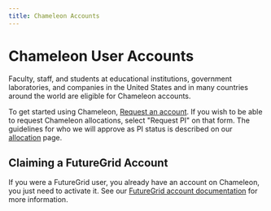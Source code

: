 ```yaml
---
title: Chameleon Accounts
---
```

# Chameleon User Accounts

Faculty, staff, and students at educational institutions, government laboratories, and companies in the United
States and in many countries around the world are eligible for Chameleon accounts.

To get started using Chameleon, [Request an account](/user/register/). If you wish to be able to request
Chameleon allocations, select "Request PI" on that form. The guidelines for who we will approve as PI status
is described on our [allocation](../allocations) page.

## Claiming a FutureGrid Account

If you were a FutureGrid user, you already have an account on Chameleon, you just need to activate it. See our
[FutureGrid account documentation](../futuregrid/accounts) for more information.
